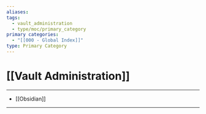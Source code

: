 ```yaml
---
aliases:
tags:
  - vault_administration
  - type/moc/primary_category
primary categories:
  - "[[000 - Global Index]]"
type: Primary Category
---
```

# [[Vault Administration]]

***

* [[Obsidian]]

***

